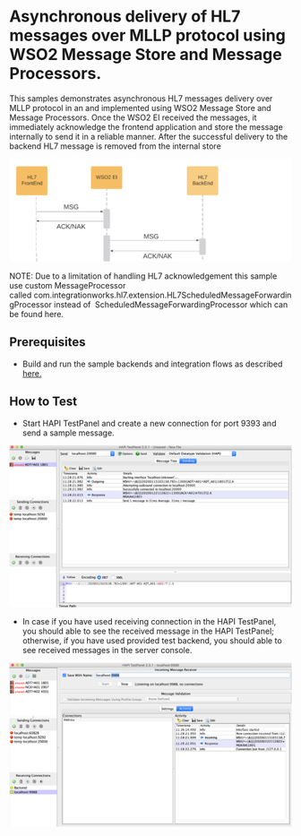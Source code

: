 # Asynchronous delivery of HL7 messages over MLLP protocol using WSO2 Message Store and Message Processors. 

This samples demonstrates asynchronous HL7 messages delivery over MLLP protocol in an and
 implemented using WSO2 Message Store and Message Processors. Once the WSO2 EI received 
 the messages, it immediately acknowledge the frontend application and store the message
  internally to send it in a reliable manner. After the successful  delivery to the 
  backend HL7 message is removed from the internal store

![Passthrough HL7 messages over MLLP protocol using a proxy service ](images/case-2.png)

NOTE: Due to a limitation of handling HL7 acknowledgement this sample use custom MessageProcessor called com.integrationworks.hl7.extension.HL7ScheduledMessageForwardingProcessor instead of  ScheduledMessageForwardingProcessor which can be found here.  



## Prerequisites

* Build and run the sample backends and integration flows as described  [here.](https://github.com/sagara-gunathunga/hl7-wso2-integration-samples/blob/master/README.md#how-to-build)



## How to Test



* Start HAPI TestPanel and create a new connection for port 9393 and send a sample message. 

![Sending a message to HL7 InboundEndpoint ](images/2.png?raw=true)


* In case if you have used receiving connection in the HAPI TestPanel, you should able to see the received message in the 
HAPI TestPanel; otherwise, if you have used provided test backend, you should able to see received messages in the 
server console.  

![Sending a message to HL7 InboundEndpoint ](images/3.png?raw=true)

 


